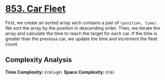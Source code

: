 # [853. Car Fleet](https://leetcode.com/problems/car-fleet/)

First, we create an sorted array wich contains a pair of `(position, time)`. We sort the array by the position in descending order. Then, we iterate the array and calculate the time to reach the target for each car. If the time is greater than the previous car, we update the time and increment the fleet count.

## Complexity Analysis
**Time Complexity:** `O(NlogN)`
**Space Complexity:** `O(N)`